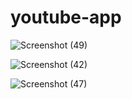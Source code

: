 # youtube-app

![Screenshot (49)](https://user-images.githubusercontent.com/72148597/106311741-9f72a900-628b-11eb-91e8-8781f139075f.png)

![Screenshot (42)](https://user-images.githubusercontent.com/72148597/106311749-a3063000-628b-11eb-9a64-c9db41d022a1.png)

![Screenshot (47)](https://user-images.githubusercontent.com/72148597/106311768-a7cae400-628b-11eb-8459-6b194a6d67d3.png)
